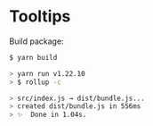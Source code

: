 # Tooltips

Build package:

```zsh
$ yarn build

> yarn run v1.22.10
> $ rollup -c

> src/index.js → dist/bundle.js...
> created dist/bundle.js in 556ms
> ✨  Done in 1.04s.
```
